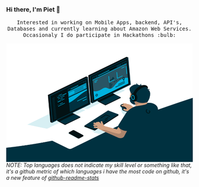 ### Hi there, I'm Piet 👋

<!--
**PTMahlangu/PTMahlangu** is a ✨ _special_ ✨ repository because its `README.md` (this file) appears on your GitHub profile.

Here are some ideas to get you started:

- 🔭 I’m currently working on ...
- 🌱 I’m currently learning ...
- 👯 I’m looking to collaborate on ...
- 🤔 I’m looking for help with ...
- 💬 Ask me about ...
- 📫 How to reach me: ...
- 😄 Pronouns: ...
- ⚡ Fun fact: ...
-->

<p align="center">
  <samp>
 Interested in working on Mobile Apps, backend, API's, Databases and currently learning about 
Amazon Web Services. Occasionaly I do participate in Hackathons :bulb:
  </samp>
</p>

  <img align="right" alt="GIF" src="https://github.com/PTMahlangu/PTMahlangu/blob/main/code.gif?raw=true" width="800" height="320" />


*NOTE: Top languages does not indicate my skill level or something like that, it's a github metric of which languages i have the most code on github, it's a new feature of [github-readme-stats](https://github.com/anuraghazra/github-readme-stats)*
